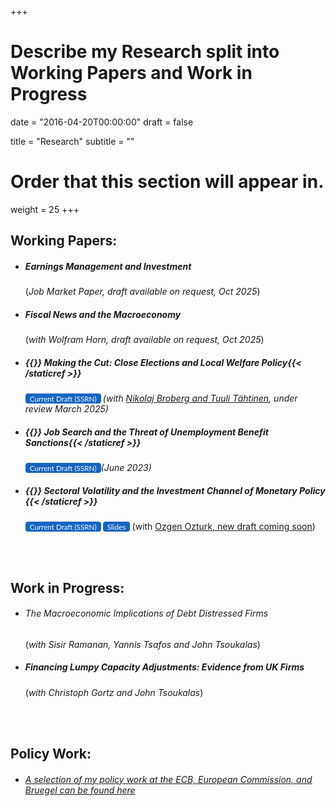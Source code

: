 +++
# Describe my Research split into Working Papers and Work in Progress

date = "2016-04-20T00:00:00"
draft = false

title = "Research"
subtitle = ""

# Order that this section will appear in.
weight = 25
+++

<!-- ============================================================================== -->
<link rel="stylesheet" href="https://cdnjs.cloudflare.com/ajax/libs/font-awesome/6.2.1/css/all.min.css">
<style>
 .bg-rollover:hover{
    background-color: #585f6a !important;
    border-color:#1565c0;
    color: #ffffff !important;
  }
  .wx{
    width: 250px;
  }
}
</style>

<!-- ============================================================================== -->
<h2>Working Papers:</h2>

<ul><li><p><h5>Earnings Management and Investment</h5>
(<i>Job Market Paper, draft available on request, Oct 2025</i>)</p></li></ul>

<ul><li><p><h5>Fiscal News and the Macroeconomy</h5>
(<i>with Wolfram Horn, draft available on request, Oct 2025</i>)</p></li></ul>

<ul><li><h5>{{<staticref "https://papers.ssrn.com/sol3/papers.cfm?abstract_id=4980012" "newtab" >}} <i class="far fa-file-alt"></i> Making the Cut: Close Elections and Local Welfare Policy{{< /staticref >}}</h5>
<small>
<a rel="noopener"
   target="_blank"
   class="bg-rollover"
   href="https://papers.ssrn.com/sol3/papers.cfm?abstract_id=4980012"
   style="background-color: #1565c0;
          font-family: Lato, sans-serif;
          font-weight:;
          text-decoration: none;
          text-align: center;
          padding: 1px 1px;
          color: #ffffff;
          border-radius: 4px;
          margin:0px auto;
          text-align: center;
          display: inline-block;>
<span style="mso-text-raise: 10pt;">&nbsp Current Draft (SSRN) &nbsp </span>
</a>
</small><i>(with <a href="https://nikolajbroberg.org/" "newtab">Nikolaj Broberg and <a href="https://sites.google.com/view/tuulitahtinen/home" "newtab">Tuuli Tähtinen</a>, under review March 2025)</i>
</li></ul>



<ul><li><h5> {{<staticref "https://papers.ssrn.com/sol3/papers.cfm?abstract_id=4478427" "newtab" >}} <i class="far fa-file-alt"></i> Job Search and the Threat of Unemployment Benefit Sanctions{{< /staticref >}}</h5>
<small>
<a rel="noopener"
   target="_blank"
   class="bg-rollover"
   href="https://papers.ssrn.com/sol3/papers.cfm?abstract_id=4478427"
   style="background-color: #1565c0;
          font-family: Lato, sans-serif;
          font-weight:;
          text-decoration: none;
          text-align: center;
          padding: 1px 1px;
          color: #ffffff;
          border-radius: 4px;
          margin:0px auto;
          text-align: center;
          display: inline-block;>
<span style="mso-text-raise: 10pt;">&nbsp Current Draft (SSRN) &nbsp </span>
</a></small><i>(June 2023)</i>

</li></ul>
<!-- ============================================================================== -->
<ul><li><p><h5>
{{<staticref "https://papers.ssrn.com/sol3/papers.cfm?abstract_id=4009725" "newtab" >}}
<i class="far fa-file-alt"></i> Sectoral Volatility and the Investment Channel of Monetary Policy {{< /staticref >}}</h5><small><i><a href="https://sites.google.com/view/ozgenozturk/home" "newtab"></a></i>
<a rel="noopener"
   target="_blank"
   class="bg-rollover"
   href="https://papers.ssrn.com/sol3/papers.cfm?abstract_id=4009725"
   style="background-color: #1565c0;
          font-family: Lato, sans-serif;
          font-weight:;
          text-decoration: none;
          padding: 1px 1px;
          color: #ffffff;
          border-radius: 4px;
          margin:0px auto;
          text-align: center;
          display: inline-block;>
<span style="mso-text-raise: 10pt;">&nbsp Current Draft (SSRN) &nbsp </span>
</a>
<a rel="noopener"
   target="_blank"
   class="bg-rollover"
   href="https://walshthomas.com/uploads/volatility_slides.pdf"
   style="background-color: #1565c0;
          font-family: Lato, sans-serif;
          font-weight:;
          text-decoration: none;
          padding: 1px 1px;
          color: #ffffff;
          border-radius: 4px;
          margin:0px auto;
          text-align: center;
          display: inline-block;>
<span style="mso-text-raise: 10pt;">&nbsp Slides &nbsp </span>
</a>
</small>(with <a href="https://www.ozgenozturk.com//" "newtab">Ozgen Ozturk, new draft coming soon</a>)
</li></ul>

<!-- ============================================================================== -->




<!-- ============================================================================== -->
<br>
<br>
<h2>Work in Progress:</h2>
<ul><li><p><h6> The Macroeconomic Implications of Debt Distressed Firms</h6>
(<i>with Sisir Ramanan, Yannis Tsafos and John Tsoukalas</a></i>)</p></li></ul>
<ul><li><p><h5>Financing Lumpy Capacity Adjustments: Evidence from UK Firms</h5>
(<i>with Christoph Gortz and John Tsoukalas</i>)</p></li></ul>


<!-- ============================================================================== -->

<br>
<br>
<h2>Policy Work:</h2>
<ul><li><p><h6><a href="https://scholar.google.com/citations?user=_G9RjuwAAAAJ&hl=en" "newtab">A selection of my policy work at the ECB, European Commission, and Bruegel can be found here</a></h6>
</p></li></ul>
